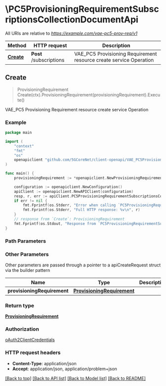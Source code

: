 # \PC5ProvisioningRequirementSubscriptionsCollectionDocumentApi

All URIs are relative to *https://example.com/vae-pc5-prov-req/v1*

Method | HTTP request | Description
------------- | ------------- | -------------
[**Create**](PC5ProvisioningRequirementSubscriptionsCollectionDocumentApi.md#Create) | **Post** /subscriptions | VAE_PC5 Provisioning Requirement resource create service Operation



## Create

> ProvisioningRequirement Create(ctx).ProvisioningRequirement(provisioningRequirement).Execute()

VAE_PC5 Provisioning Requirement resource create service Operation

### Example

```go
package main

import (
    "context"
    "fmt"
    "os"
    openapiclient "github.com/5GCoreNet/client-openapi/VAE_PC5ProvisioningRequirement"
)

func main() {
    provisioningRequirement := *openapiclient.NewProvisioningRequirement("NotifUri_example", "ServiceId_example") // ProvisioningRequirement | 

    configuration := openapiclient.NewConfiguration()
    apiClient := openapiclient.NewAPIClient(configuration)
    resp, r, err := apiClient.PC5ProvisioningRequirementSubscriptionsCollectionDocumentApi.Create(context.Background()).ProvisioningRequirement(provisioningRequirement).Execute()
    if err != nil {
        fmt.Fprintf(os.Stderr, "Error when calling `PC5ProvisioningRequirementSubscriptionsCollectionDocumentApi.Create``: %v\n", err)
        fmt.Fprintf(os.Stderr, "Full HTTP response: %v\n", r)
    }
    // response from `Create`: ProvisioningRequirement
    fmt.Fprintf(os.Stdout, "Response from `PC5ProvisioningRequirementSubscriptionsCollectionDocumentApi.Create`: %v\n", resp)
}
```

### Path Parameters



### Other Parameters

Other parameters are passed through a pointer to a apiCreateRequest struct via the builder pattern


Name | Type | Description  | Notes
------------- | ------------- | ------------- | -------------
 **provisioningRequirement** | [**ProvisioningRequirement**](ProvisioningRequirement.md) |  | 

### Return type

[**ProvisioningRequirement**](ProvisioningRequirement.md)

### Authorization

[oAuth2ClientCredentials](../README.md#oAuth2ClientCredentials)

### HTTP request headers

- **Content-Type**: application/json
- **Accept**: application/json, application/problem+json

[[Back to top]](#) [[Back to API list]](../README.md#documentation-for-api-endpoints)
[[Back to Model list]](../README.md#documentation-for-models)
[[Back to README]](../README.md)

